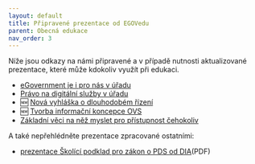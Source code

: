 ```yaml
---
layout: default
title: Připravené prezentace od EGOVedu
parent: Obecná edukace
nav_order: 3
---
```


Níže jsou odkazy na námi připravené a v případě nutnosti aktualizované prezentace, které může kdokoliv využít při edukaci.

- [eGovernment je i pro nás v úřadu](eg-je-i-pro-nas-v-uradu)
- [Právo na digitální služby v úřadu](pds-v-uradu)
- 🆕 [Nová vyhláška o dlouhodobém řízení](nova-vyhlaska-dlouhodobe-rizeni)
- 🆕 [Tvorba informační koncepce OVS](tvorba-ik)
- [Základní věci na něž myslet pro přístupnost čehokoliv](a11y-nacomyslet)

A také nepřehlédněte prezentace zpracované ostatními:

- [prezentace Školící podklad pro zákon o PDS od DIA](https://digitalniagentura-my.sharepoint.com/personal/jan_petr_dia_gov_cz/_layouts/15/onedrive.aspx?id=%2Fpersonal%2Fjan%5Fpetr%5Fdia%5Fgov%5Fcz%2FDocuments%2FZoPDS%20ve%C5%99ejn%C3%A1%2FZoPDS%20etapa%201%20PDF%2FZoPDS%20skoleni%2Epdf&parent=%2Fpersonal%2Fjan%5Fpetr%5Fdia%5Fgov%5Fcz%2FDocuments%2FZoPDS%20ve%C5%99ejn%C3%A1%2FZoPDS%20etapa%201%20PDF&ga=1)(PDF)